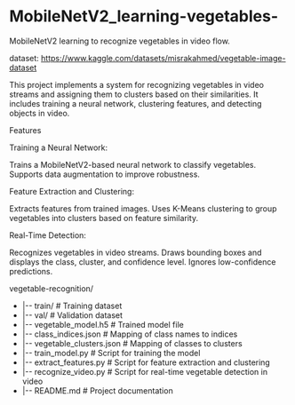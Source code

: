 # MobileNetV2_learning-vegetables-
MobileNetV2 learning to recognize vegetables in video flow.

dataset: https://www.kaggle.com/datasets/misrakahmed/vegetable-image-dataset 

This project implements a system for recognizing vegetables in video streams and assigning them to clusters based on their similarities. It includes training a neural network, clustering features, and detecting objects in video.

Features

Training a Neural Network:

Trains a MobileNetV2-based neural network to classify vegetables.
Supports data augmentation to improve robustness.

Feature Extraction and Clustering:

Extracts features from trained images.
Uses K-Means clustering to group vegetables into clusters based on feature similarity.

Real-Time Detection:

Recognizes vegetables in video streams.
Draws bounding boxes and displays the class, cluster, and confidence level.
Ignores low-confidence predictions.

vegetable-recognition/
- |-- train/                 # Training dataset
- |-- val/                   # Validation dataset
- |-- vegetable_model.h5     # Trained model file
- |-- class_indices.json     # Mapping of class names to indices
- |-- vegetable_clusters.json # Mapping of classes to clusters
- |-- train_model.py         # Script for training the model
- |-- extract_features.py    # Script for feature extraction and clustering
- |-- recognize_video.py     # Script for real-time vegetable detection in video
- |-- README.md              # Project documentation
